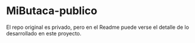 # MiButaca-publico
El repo original es privado, pero en el Readme puede verse el detalle de lo desarrollado en este proyecto.
